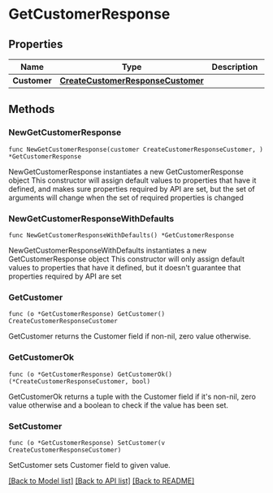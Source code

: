 # GetCustomerResponse

## Properties

Name | Type | Description | Notes
------------ | ------------- | ------------- | -------------
**Customer** | [**CreateCustomerResponseCustomer**](CreateCustomerResponseCustomer.md) |  | 

## Methods

### NewGetCustomerResponse

`func NewGetCustomerResponse(customer CreateCustomerResponseCustomer, ) *GetCustomerResponse`

NewGetCustomerResponse instantiates a new GetCustomerResponse object
This constructor will assign default values to properties that have it defined,
and makes sure properties required by API are set, but the set of arguments
will change when the set of required properties is changed

### NewGetCustomerResponseWithDefaults

`func NewGetCustomerResponseWithDefaults() *GetCustomerResponse`

NewGetCustomerResponseWithDefaults instantiates a new GetCustomerResponse object
This constructor will only assign default values to properties that have it defined,
but it doesn't guarantee that properties required by API are set

### GetCustomer

`func (o *GetCustomerResponse) GetCustomer() CreateCustomerResponseCustomer`

GetCustomer returns the Customer field if non-nil, zero value otherwise.

### GetCustomerOk

`func (o *GetCustomerResponse) GetCustomerOk() (*CreateCustomerResponseCustomer, bool)`

GetCustomerOk returns a tuple with the Customer field if it's non-nil, zero value otherwise
and a boolean to check if the value has been set.

### SetCustomer

`func (o *GetCustomerResponse) SetCustomer(v CreateCustomerResponseCustomer)`

SetCustomer sets Customer field to given value.



[[Back to Model list]](../README.md#documentation-for-models) [[Back to API list]](../README.md#documentation-for-api-endpoints) [[Back to README]](../README.md)


